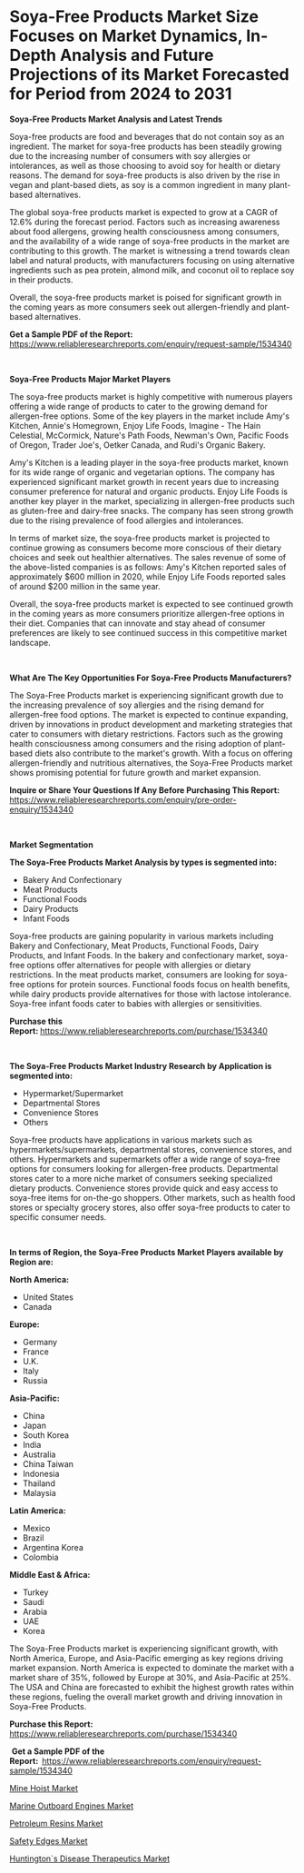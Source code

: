 <p><h1>Soya-Free Products Market Size Focuses on Market Dynamics, In-Depth Analysis and Future Projections of its Market Forecasted for Period from 2024 to 2031</h1></p><p><strong>Soya-Free Products Market Analysis and Latest Trends</strong></p>
<p><p>Soya-free products are food and beverages that do not contain soy as an ingredient. The market for soya-free products has been steadily growing due to the increasing number of consumers with soy allergies or intolerances, as well as those choosing to avoid soy for health or dietary reasons. The demand for soya-free products is also driven by the rise in vegan and plant-based diets, as soy is a common ingredient in many plant-based alternatives.</p><p>The global soya-free products market is expected to grow at a CAGR of 12.6% during the forecast period. Factors such as increasing awareness about food allergens, growing health consciousness among consumers, and the availability of a wide range of soya-free products in the market are contributing to this growth. The market is witnessing a trend towards clean label and natural products, with manufacturers focusing on using alternative ingredients such as pea protein, almond milk, and coconut oil to replace soy in their products.</p><p>Overall, the soya-free products market is poised for significant growth in the coming years as more consumers seek out allergen-friendly and plant-based alternatives.</p></p>
<p><strong>Get a Sample PDF of the Report:&nbsp;</strong> <a href="https://www.reliableresearchreports.com/enquiry/request-sample/1534340">https://www.reliableresearchreports.com/enquiry/request-sample/1534340</a></p>
<p>&nbsp;</p>
<p><strong>Soya-Free Products Major Market Players</strong></p>
<p><p>The soya-free products market is highly competitive with numerous players offering a wide range of products to cater to the growing demand for allergen-free options. Some of the key players in the market include Amy's Kitchen, Annie's Homegrown, Enjoy Life Foods, Imagine - The Hain Celestial, McCormick, Nature's Path Foods, Newman's Own, Pacific Foods of Oregon, Trader Joe's, Oetker Canada, and Rudi's Organic Bakery.</p><p>Amy's Kitchen is a leading player in the soya-free products market, known for its wide range of organic and vegetarian options. The company has experienced significant market growth in recent years due to increasing consumer preference for natural and organic products. Enjoy Life Foods is another key player in the market, specializing in allergen-free products such as gluten-free and dairy-free snacks. The company has seen strong growth due to the rising prevalence of food allergies and intolerances.</p><p>In terms of market size, the soya-free products market is projected to continue growing as consumers become more conscious of their dietary choices and seek out healthier alternatives. The sales revenue of some of the above-listed companies is as follows: Amy's Kitchen reported sales of approximately $600 million in 2020, while Enjoy Life Foods reported sales of around $200 million in the same year.</p><p>Overall, the soya-free products market is expected to see continued growth in the coming years as more consumers prioritize allergen-free options in their diet. Companies that can innovate and stay ahead of consumer preferences are likely to see continued success in this competitive market landscape.</p></p>
<p>&nbsp;</p>
<p><strong>What Are The Key Opportunities For Soya-Free Products Manufacturers?</strong></p>
<p><p>The Soya-Free Products market is experiencing significant growth due to the increasing prevalence of soy allergies and the rising demand for allergen-free food options. The market is expected to continue expanding, driven by innovations in product development and marketing strategies that cater to consumers with dietary restrictions. Factors such as the growing health consciousness among consumers and the rising adoption of plant-based diets also contribute to the market's growth. With a focus on offering allergen-friendly and nutritious alternatives, the Soya-Free Products market shows promising potential for future growth and market expansion.</p></p>
<p><strong>Inquire or Share Your Questions If Any Before Purchasing This Report:</strong> <a href="https://www.reliableresearchreports.com/enquiry/pre-order-enquiry/1534340">https://www.reliableresearchreports.com/enquiry/pre-order-enquiry/1534340</a></p>
<p>&nbsp;</p>
<p><strong>Market Segmentation</strong></p>
<p><strong>The Soya-Free Products Market Analysis by types is segmented into:</strong></p>
<p><ul><li>Bakery And Confectionary</li><li>Meat Products</li><li>Functional Foods</li><li>Dairy Products</li><li>Infant Foods</li></ul></p>
<p><p>Soya-free products are gaining popularity in various markets including Bakery and Confectionary, Meat Products, Functional Foods, Dairy Products, and Infant Foods. In the bakery and confectionary market, soya-free options offer alternatives for people with allergies or dietary restrictions. In the meat products market, consumers are looking for soya-free options for protein sources. Functional foods focus on health benefits, while dairy products provide alternatives for those with lactose intolerance. Soya-free infant foods cater to babies with allergies or sensitivities.</p></p>
<p><strong>Purchase this Report:&nbsp;</strong><a href="https://www.reliableresearchreports.com/purchase/1534340">https://www.reliableresearchreports.com/purchase/1534340</a></p>
<p>&nbsp;</p>
<p><strong>The Soya-Free Products Market Industry Research by Application is segmented into:</strong></p>
<p><ul><li>Hypermarket/Supermarket</li><li>Departmental Stores</li><li>Convenience Stores</li><li>Others</li></ul></p>
<p><p>Soya-free products have applications in various markets such as hypermarkets/supermarkets, departmental stores, convenience stores, and others. Hypermarkets and supermarkets offer a wide range of soya-free options for consumers looking for allergen-free products. Departmental stores cater to a more niche market of consumers seeking specialized dietary products. Convenience stores provide quick and easy access to soya-free items for on-the-go shoppers. Other markets, such as health food stores or specialty grocery stores, also offer soya-free products to cater to specific consumer needs.</p></p>
<p>&nbsp;</p>
<p><strong>In terms of Region, the Soya-Free Products Market Players available by Region are:</strong></p>
<p>
    <p> <strong> North America: </strong>
        <ul>
            <li>United States</li>
            <li>Canada</li>
        </ul>
        </p> 
    <p> <strong> Europe: </strong>
        <ul>
            <li>Germany</li>
            <li>France</li>
            <li>U.K.</li>
            <li>Italy</li>
            <li>Russia</li>
        </ul>
        </p> 
    <p> <strong> Asia-Pacific: </strong>
        <ul>
            <li>China</li>
            <li>Japan</li>
            <li>South Korea</li>
            <li>India</li>
            <li>Australia</li>
            <li>China Taiwan</li>
            <li>Indonesia</li>
            <li>Thailand</li>
            <li>Malaysia</li>
        </ul>
        </p> 
    <p> <strong> Latin America: </strong>
        <ul>
            <li>Mexico</li>
            <li>Brazil</li>
            <li>Argentina Korea</li>
            <li>Colombia</li>
        </ul>
        </p> 
    <p> <strong> Middle East & Africa: </strong>
        <ul>
            <li>Turkey</li>
            <li>Saudi</li>
            <li>Arabia</li>
            <li>UAE</li>
            <li>Korea</li>
        </ul>
    </p>
    </p>
<p><p>The Soya-Free Products market is experiencing significant growth, with North America, Europe, and Asia-Pacific emerging as key regions driving market expansion. North America is expected to dominate the market with a market share of 35%, followed by Europe at 30%, and Asia-Pacific at 25%. The USA and China are forecasted to exhibit the highest growth rates within these regions, fueling the overall market growth and driving innovation in Soya-Free Products.</p></p>
<p><strong>Purchase this Report: </strong><a href="https://www.reliableresearchreports.com/purchase/1534340">https://www.reliableresearchreports.com/purchase/1534340</a></p>
<p>&nbsp;<strong>Get a Sample PDF of the Report:&nbsp;&nbsp;</strong><a href="https://www.reliableresearchreports.com/enquiry/request-sample/1534340">https://www.reliableresearchreports.com/enquiry/request-sample/1534340</a></p>
<p><strong></strong></p>
<p><p><a href="https://issuu.com/reportprime-2/docs/mine-hoist-market-size-2030.pptx">Mine Hoist Market</a></p><p><a href="https://medium.com/@markuspagac2023/marine-outboard-engines-market-analysis-its-cagr-market-segmentation-and-global-industry-overview-8e2e1216894e">Marine Outboard Engines Market</a></p><p><a href="https://github.com/castoriffic/Market-Research-Report-List-3/blob/main/petroleum-resins-market.md">Petroleum Resins Market</a></p><p><a href="https://issuu.com/reportprime-2/docs/safety-edges-market-size-2030.pptx">Safety Edges Market</a></p><p><a href="https://github.com/yoshih12/Market-Research-Report-List-2/blob/main/huntingtons-disease-therapeutics-market.md">Huntington`s Disease Therapeutics Market</a></p></p>